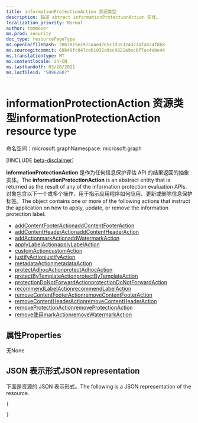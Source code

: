```yaml
---
title: informationProtectionAction 资源类型
description: 描述 abtract informationProtectionAction 实体。
localization_priority: Normal
author: tommoser
ms.prod: security
doc_type: resourcePageType
ms.openlocfilehash: 20b7815ec975aae4765c1d35324d73afab24f8b8
ms.sourcegitcommit: 68b49fc847ceb1032a9cc9821a9ec0f7ac4abe44
ms.translationtype: MT
ms.contentlocale: zh-CN
ms.lasthandoff: 03/20/2021
ms.locfileid: "50962607"
---
```

# <a name="informationprotectionaction-resource-type"></a><span data-ttu-id="ddef0-103">informationProtectionAction 资源类型</span><span class="sxs-lookup"><span data-stu-id="ddef0-103">informationProtectionAction resource type</span></span>

<span data-ttu-id="ddef0-104">命名空间：microsoft.graph</span><span class="sxs-lookup"><span data-stu-id="ddef0-104">Namespace: microsoft.graph</span></span>

[!INCLUDE [beta-disclaimer](../../includes/beta-disclaimer.md)]

<span data-ttu-id="ddef0-105">**informationProtectionAction** 是作为任何信息保护评估 API 的结果返回的抽象实体。</span><span class="sxs-lookup"><span data-stu-id="ddef0-105">The **informationProtectionAction** is an abstract entity that is returned as the result of any of the information protection evaluation APIs.</span></span> <span data-ttu-id="ddef0-106">对象包含以下一个或多个操作，用于指示应用程序如何应用、更新或删除信息保护标签。</span><span class="sxs-lookup"><span data-stu-id="ddef0-106">The object contains one or more of the following actions that instruct the application on how to apply, update, or remove the information protection label.</span></span> 

* [<span data-ttu-id="ddef0-107">addContentFooterAction</span><span class="sxs-lookup"><span data-stu-id="ddef0-107">addContentFooterAction</span></span>](../resources/addcontentfooteraction.md)
* [<span data-ttu-id="ddef0-108">addContentHeaderAction</span><span class="sxs-lookup"><span data-stu-id="ddef0-108">addContentHeaderAction</span></span>](../resources/addcontentheaderaction.md)
* [<span data-ttu-id="ddef0-109">addActionmarkAction</span><span class="sxs-lookup"><span data-stu-id="ddef0-109">addWatermarkAction</span></span>](../resources/addwatermarkaction.md)
* [<span data-ttu-id="ddef0-110">applyLabelAction</span><span class="sxs-lookup"><span data-stu-id="ddef0-110">applyLabelAction</span></span>](../resources/applylabelaction.md)
* [<span data-ttu-id="ddef0-111">customAction</span><span class="sxs-lookup"><span data-stu-id="ddef0-111">customAction</span></span>](../resources/customaction.md)
* [<span data-ttu-id="ddef0-112">justifyAction</span><span class="sxs-lookup"><span data-stu-id="ddef0-112">justifyAction</span></span>](../resources/justifyaction.md)
* [<span data-ttu-id="ddef0-113">metadataAction</span><span class="sxs-lookup"><span data-stu-id="ddef0-113">metadataAction</span></span>](../resources/metadataaction.md)
* [<span data-ttu-id="ddef0-114">protectAdhocAction</span><span class="sxs-lookup"><span data-stu-id="ddef0-114">protectAdhocAction</span></span>](../resources/protectadhocaction.md)
* [<span data-ttu-id="ddef0-115">protectByTemplateAction</span><span class="sxs-lookup"><span data-stu-id="ddef0-115">protectByTemplateAction</span></span>](../resources/protectbytemplateaction.md)
* [<span data-ttu-id="ddef0-116">protectionDoNotForwardAction</span><span class="sxs-lookup"><span data-stu-id="ddef0-116">protectionDoNotForwardAction</span></span>](../resources/protectdonotforwardaction.md)
* [<span data-ttu-id="ddef0-117">recommendLabelAction</span><span class="sxs-lookup"><span data-stu-id="ddef0-117">recommendLabelAction</span></span>](../resources/recommendlabelaction.md)
* [<span data-ttu-id="ddef0-118">removeContentFooterAction</span><span class="sxs-lookup"><span data-stu-id="ddef0-118">removeContentFooterAction</span></span>](../resources/removecontentfooteraction.md)
* [<span data-ttu-id="ddef0-119">removeContentHeaderAction</span><span class="sxs-lookup"><span data-stu-id="ddef0-119">removeContentHeaderAction</span></span>](../resources/removecontentheaderaction.md)
* [<span data-ttu-id="ddef0-120">removeProtectionAction</span><span class="sxs-lookup"><span data-stu-id="ddef0-120">removeProtectionAction</span></span>](../resources/removeprotectionaction.md)
* [<span data-ttu-id="ddef0-121">remove使用markAction</span><span class="sxs-lookup"><span data-stu-id="ddef0-121">removeWatermarkAction</span></span>](../resources/removewatermarkaction.md)

## <a name="properties"></a><span data-ttu-id="ddef0-122">属性</span><span class="sxs-lookup"><span data-stu-id="ddef0-122">Properties</span></span>

<span data-ttu-id="ddef0-123">无</span><span class="sxs-lookup"><span data-stu-id="ddef0-123">None</span></span>

## <a name="json-representation"></a><span data-ttu-id="ddef0-124">JSON 表示形式</span><span class="sxs-lookup"><span data-stu-id="ddef0-124">JSON representation</span></span>

<span data-ttu-id="ddef0-125">下面是资源的 JSON 表示形式。</span><span class="sxs-lookup"><span data-stu-id="ddef0-125">The following is a JSON representation of the resource.</span></span>

<!-- {
  "blockType": "resource",
  "optionalProperties": [

  ],
  "@odata.type": "microsoft.graph.informationProtectionAction",
  "baseType": null
}-->

```json
{

}
```

<!-- uuid: 16cd6b66-4b1a-43a1-adaf-3a886856ed98
2019-02-04 14:57:30 UTC -->
<!-- {
  "type": "#page.annotation",
  "description": "informationProtectionAction resource",
  "keywords": "",
  "section": "documentation",
  "tocPath": ""
}-->

